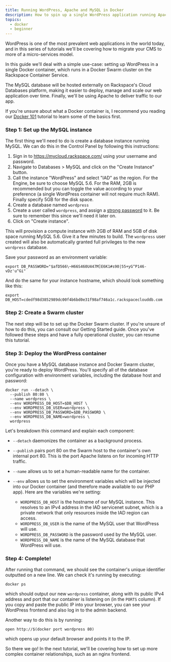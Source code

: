 ```yaml
---
title: Running WordPress, Apache and MySQL in Docker
description: How to spin up a single WordPress application running Apache and MySQL on the Rackspace Container Service
topics:
  - docker
  - beginner
---
```


WordPress is one of the most prevalent web applications in the world today, and
in this series of tutorials we'll be covering how to migrate your CMS to more
of a micro-services model.

In this guide we'll deal with a simple use-case: setting up WordPress in
a single Docker container, which runs in a Docker Swarm cluster on the
Rackspace Container Service.

The MySQL database will be hosted externally on Rackspace's Cloud Databases platform,
making it easier to deploy, manage and scale our web application over time.
Finally, we'll be using Apache to deliver traffic to our app.

If you're unsure about what a Docker container is, I recommend you reading
our [Docker 101](../docker-101-introduction-docker) tutorial to learn some of the
basics first.

### Step 1: Set up the MySQL instance

The first thing we'll need to do is create a database instance running MySQL.
We can do this in the Control Panel by following this instructions:

1. Sign in to https://mycloud.rackspace.com/ using your username and password.
2. Navigate to Databases > MySQL and click on the "Create Instance" button.
3. Call the instance "WordPress" and select "IAD" as the region. For the Engine,
be sure to choose MySQL 5.6. For the RAM, 2GB is recommended but you can toggle
the value according to your preference (a single WordPress container will not
require much RAM). Finally specify 5GB for the disk space.
4. Create a database named `wordpress`
5. Create a user called `wordpress`, and assign a [strong password](https://strongpasswordgenerator.com/)
to it. Be sure to remember this since we'll need it later on.
6. Click on "Create instance".

This will provision a compute instance with 2GB of RAM and 5GB of disk space
running MySQL 5.6. Give it a few minutes to build. The `wordpress` user created
will also  be automatically granted full privileges to the new `wordpress`
database.

Save your password as an environment variable:

```
export DB_PASSWORD="$afD566\~H66S460U447M]E6K1#s90|55+yG^P146-vDz'u^Gi"
```

And do the same for your instance hostname, which should look something like this:

```
export DB_HOST=cdedf98d3852989dc00f4b6bd0e31f98af746a1c.rackspaceclouddb.com
```

### Step 2: Create a Swarm cluster

The next step will be to set up the Docker Swarm cluster.  If you're unsure of
how to do this, you can consult our Getting Started guide. Once you've
followed these steps and have a fully operational cluster, you can resume this
tutorial.

### Step 3: Deploy the WordPress container

Once you have a MySQL database instance and Docker Swarm cluster, you're
ready to deploy WordPress. You'll specify all of the database configuration
with environment variables, including the database host and password:

```
docker run --detach \
  --publish 80:80 \
  --name wordpress \
  --env WORDPRESS_DB_HOST=$DB_HOST \
  --env WORDPRESS_DB_USER=wordpress \
  --env WORDPRESS_DB_PASSWORD=$DB_PASSWORD \
  --env WORDPRESS_DB_NAME=wordpress \
  wordpress
```

Let's breakdown this command and explain each component:

* `--detach` daemonizes the container as a background process.
* `--publish` pairs port 80 on the Swarm host to the container's own internal port 80.
This is the port Apache listens on for incoming HTTP traffic.
* `--name` allows us to set a human-readable name for the container.
* `--env` allows us to set the environment variables which will be injected into
our Docker container (and therefore made available to our PHP app). Here are
the variables we're setting:

  * `WORDPRESS_DB_HOST` is the hostname of our MySQL instance. This resolves to
     an IPv4 address in the IAD servicenet subnet, which is a private network
     that only resources inside the IAD region can access.
  * `WORDPRESS_DB_USER` is the name of the MySQL user that WordPress will use.
  * `WORDPRESS_DB_PASSWORD` is the password used by the MySQL user.
  * `WORDPRESS_DB_NAME` is the name of the MySQL database that WordPress will use.

### Step 4: Complete!

After running that command, we should see the container's unique identifier
outputted on a new line. We can check it's running by executing:

```
docker ps
```

which should output our new `wordpress` container, along with its public
IPv4 address and port that our container is listening on (in the `PORTS` column).
If you copy and paste the public IP into your browser, you can see your
WordPress frontend and also log in to the admin backend.

Another way to do this is by running:

```
open http://$(docker port wordpress 80)
```

which opens up your default browser and points it to the IP.

So there we go! In the next tutorial, we'll be covering how to set up more
complex container relationships, such as an nginx frontend.
